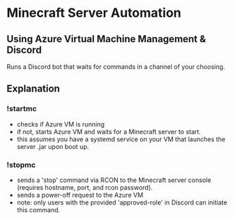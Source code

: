 # Minecraft Server Automation
## Using Azure Virtual Machine Management & Discord

Runs a Discord bot that waits for commands in a channel of your choosing.

## Explanation
### !startmc
- checks if Azure VM is running
- if not, starts Azure VM and waits for a Minecraft server to start.
- this assumes you have a systemd service on your VM that launches the server .jar upon boot up.
### !stopmc
- sends a 'stop' command via RCON to the Minecraft server console (requires hostname, port, and rcon password).
- sends a power-off request to the Azure VM
- note: only users with the provided 'approved-role' in Discord can initiate this command.
